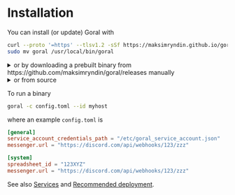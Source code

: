 # Installation

You can install (or update) Goral with 

```sh
curl --proto '=https' --tlsv1.2 -sSf https://maksimryndin.github.io/goral/install.sh | sh
sudo mv goral /usr/local/bin/goral
```

<details>
  <summary>or by downloading a prebuilt binary from https://github.com/maksimryndin/goral/releases manually
</summary>

```sh
wget https://github.com/maksimryndin/goral/releases/download/0.1.3/goral-0.1.3-x86_64-unknown-linux-gnu.tar.gz
tar -xzf goral-0.1.3-x86_64-unknown-linux-gnu.tar.gz
cd goral-0.1.3-x86_64-unknown-linux-gnu/
shasum -a 256 -c sha256_checksum.txt 
sudo mv goral /usr/local/bin/goral
```
</details>

<details>
  <summary>or from source</summary>

```sh
curl --proto '=https' --tlsv1.2 -sSf https://sh.rustup.rs | sh
git clone --depth 1 --branch 0.1.3 https://github.com/maksimryndin/goral
cd goral
RUSTFLAGS='-C target-feature=+crt-static' cargo build --release --target <target triple>
```
</details>

To run a binary
```sh
goral -c config.toml --id myhost
```

where an example `config.toml` is

```toml
[general]
service_account_credentials_path = "/etc/goral_service_account.json"
messenger.url = "https://discord.com/api/webhooks/123/zzz"

[system]
spreadsheet_id = "123XYZ"
messenger.url = "https://discord.com/api/webhooks/123/zzz"
```

See also [Services](./services.md) and [Recommended deployment](./recommended-deployment.md).